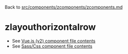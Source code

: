 Back to [src/components/zcomponents/zcomponents.md](../../zcomponents.md)

# zlayouthorizontalrow

 - See [Vue.js (v2) component file contents](./zlayouthorizontalrow.vue)
 - See [Sass/Css component file contents](./zlayouthorizontalrow.scss)
